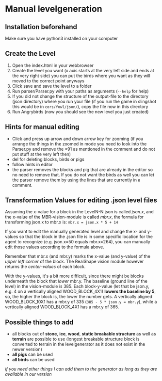 # Manual levelgeneration

## Installation beforehand

Make sure you have python3 installed on your computer

## Create the Level

1.  Open the index.html in your webbrowser
2.  Create the level you want (x axis starts at the very left side and ends at the very right side) you can put the birds where you want as they will moved to the correct point anyways
3.  Click save and save the level to a folder
4.  Run parser/Parser.py with your paths as arguments (`--help` for help)
6.  If you did not change the structure of the output-file to the directory (json directory) where you run your file (if you run the game in slingshot this would be in `cors/fowl/json/`), copy the file now in this directory
7.  Run Angrybirds (now you should see the new level you just created)

## Hints for manual editing
*  Click and press up arrow and down arrow key for zooming (if you arrange the things in the zoomed in mode you need to look into the Parser.py and remove the *91 as mentioned in the comment and do not put stuff at the very left then) 
*  del for deleting blocks, birds or pigs
*  follow hints in editor
*  the parser removes the blocks and pig that are already in the editor so no need to remove that. If you do not want the birds as well you can let the parser remove them by using the lines that are currently in a comment.

## Transformation Values for editing .json level files
Assuming the x-value for a block in the LevelN-N.json is called *json.x*, and the x-value of the MBR-vision-module is called *mbr.x*, the formula for transforming json.x to mbr.x is: `mbr.x = json.x * 5 + 14`

If you want to edit the manually generated level and change the x- and y-values so that the block in the .json file is in some specific location for the agent to recognize (e.g. json.x=50 equals mbr.x=264), you can manually edit those values according to the formula above.

Remember that mbr.x (and mbr.y) marks the x-value (and y-value) of the *upper left corner* of the block. The RealShape vision module however returns the *center-values* of each block. 

With the y-values, it's a bit more difficult, since there might be blocks underneath the block that *lower* mbr.y. The baseline (ground line of the level) in the vision-module is 385. Each block-y-value (let that be json.y, e.g. 4 on a vertically aligned WOOD_BLOCK_4X1) **lowers the baseline by 5**, so, the higher the block is, the lower the number gets. A vertically aligned WOOD_BLOCK_10X1 has a mbr.y of 335 (`385 - 5 * json.y = mbr.y`), while a vertically aligned WOOD_BLOCK_4X1 has a mbr.y of 365.

## Possible things to add
*  all blocks out of **stone**, **ice**, **wood**, **static breakable structure** as well as **terrain** are possible to use (longest breakable structure block is converted to terrain in the levelgenerator as it does not exist in the newer version)
*  **all pigs** can be used
*  **all birds** can be used

*if you need other things I can add them to the generator as long as they are available in our version*